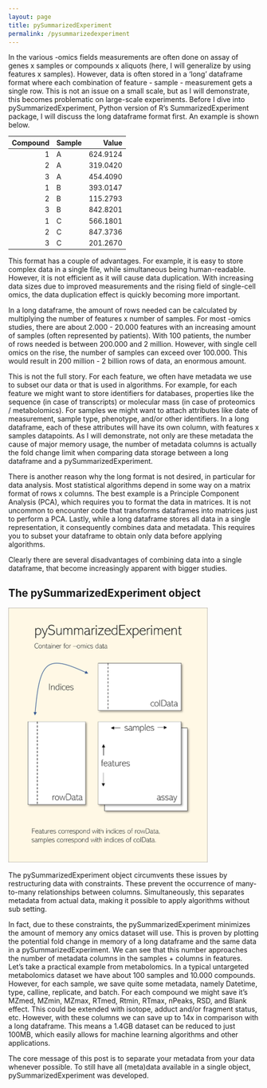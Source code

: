 ```yaml
---
layout: page
title: pySummarizedExperiment
permalink: /pysummarizedexperiment
---
```


In the various -omics fields measurements are often done on assay of
genes x samples or compounds x aliquots (here, I will generalize by
using features x samples). However, data is often stored in a ‘long’
dataframe format where each combination of feature - sample -
measurement gets a single row. This is not an issue on a small scale,
but as I will demonstrate, this becomes problematic on large-scale
experiments. Before I dive into pySummarizedExperiment, Python version
of R’s SummarizedExperiment package, I will discuss the long dataframe
format first. An example is shown below.

<table>
<thead>
<tr class="header">
<th style="text-align: right;">Compound</th>
<th style="text-align: left;">Sample</th>
<th style="text-align: right;">Value</th>
</tr>
</thead>
<tbody>
<tr class="odd">
<td style="text-align: right;">1</td>
<td style="text-align: left;">A</td>
<td style="text-align: right;">624.9124</td>
</tr>
<tr class="even">
<td style="text-align: right;">2</td>
<td style="text-align: left;">A</td>
<td style="text-align: right;">319.0420</td>
</tr>
<tr class="odd">
<td style="text-align: right;">3</td>
<td style="text-align: left;">A</td>
<td style="text-align: right;">454.4090</td>
</tr>
<tr class="even">
<td style="text-align: right;">1</td>
<td style="text-align: left;">B</td>
<td style="text-align: right;">393.0147</td>
</tr>
<tr class="odd">
<td style="text-align: right;">2</td>
<td style="text-align: left;">B</td>
<td style="text-align: right;">115.2793</td>
</tr>
<tr class="even">
<td style="text-align: right;">3</td>
<td style="text-align: left;">B</td>
<td style="text-align: right;">842.8201</td>
</tr>
<tr class="odd">
<td style="text-align: right;">1</td>
<td style="text-align: left;">C</td>
<td style="text-align: right;">566.1801</td>
</tr>
<tr class="even">
<td style="text-align: right;">2</td>
<td style="text-align: left;">C</td>
<td style="text-align: right;">847.3736</td>
</tr>
<tr class="odd">
<td style="text-align: right;">3</td>
<td style="text-align: left;">C</td>
<td style="text-align: right;">201.2670</td>
</tr>
</tbody>
</table>

This format has a couple of advantages. For example, it is easy to store
complex data in a single file, while simultaneous being human-readable.
However, it is not efficient as it will cause data duplication. With
increasing data sizes due to improved measurements and the rising field
of single-cell omics, the data duplication effect is quickly becoming
more important.

In a long dataframe, the amount of rows needed can be calculated by
multiplying the number of features x number of samples. For most -omics
studies, there are about 2.000 - 20.000 features with an increasing
amount of samples (often represented by patients). With 100 patients,
the number of rows needed is between 200.000 and 2 million. However,
with single cell omics on the rise, the number of samples can exceed
over 100.000. This would result in 200 million - 2 billion rows of data,
an enormous amount.

This is not the full story. For each feature, we often have metadata we
use to subset our data or that is used in algorithms. For example, for
each feature we might want to store identifiers for databases,
properties like the sequence (in case of transcripts) or molecular mass
(in case of proteomics / metabolomics). For samples we might want to
attach attributes like date of measurement, sample type, phenotype,
and/or other identifiers. In a long dataframe, each of these attributes
will have its own column, with features x samples datapoints. As I will
demonstrate, not only are these metadata the cause of major memory
usage, the number of metadata columns is actually the fold change limit
when comparing data storage between a long dataframe and a
pySummarizedExperiment.

There is another reason why the long format is not desired, in
particular for data analysis. Most statistical algorithms depend in some
way on a matrix format of rows x columns. The best example is a
Principle Component Analysis (PCA), which requires you to format the
data in matrices. It is not uncommon to encounter code that transforms
dataframes into matrices just to perform a PCA. Lastly, while a long
dataframe stores all data in a single representation, it consequently
combines data and metadata. This requires you to subset your dataframe
to obtain only data before applying algorithms.

Clearly there are several disadvantages of combining data into a single
dataframe, that become increasingly apparent with bigger studies.

## The pySummarizedExperiment object

<img src="assets/img/pySummarizedExperiment.png" width="400px" />

The pySummarizedExperiment object circumvents these issues by
restructuring data with constraints. These prevent the occurrence of
many-to-many relationships between columns. Simultaneously, this
separates metadata from actual data, making it possible to apply
algorithms without sub setting.

In fact, due to these constraints, the pySummarizedExperiment minimizes
the amount of memory any omics dataset will use. This is proven by
plotting the potential fold change in memory of a long dataframe and the
same data in a pySummarizedExperiment. We can see that this number
approaches the number of metadata columns in the samples + columns in
features. Let’s take a practical example from metabolomics. In a typical
untargeted metabolomics dataset we have about 100 samples and 10.000
compounds. However, for each sample, we save quite some metadata, namely
Datetime, type, calline, replicate, and batch. For each compound we
might save it’s MZmed, MZmin, MZmax, RTmed, Rtmin, RTmax, nPeaks, RSD,
and Blank effect. This could be extended with isotope, adduct and/or
fragment status, etc. However, with these columns we can save up to 14x
in comparison with a long dataframe. This means a 1.4GB dataset can be
reduced to just 100MB, which easily allows for machine learning
algorithms and other applications.

The core message of this post is to separate your metadata from your
data whenever possible. To still have all (meta)data available in a
single object, pySummarizedExperiment was developed.
